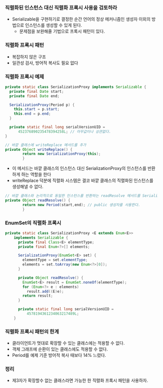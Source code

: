 ### 직렬화된 인스턴스 대신 직렬화 프록시 사용을 검토하라
- Serializable을 구현하기로 결정한 순간 언어의 정상 메커니즘인 생성자 이외의 방법으로 인스턴스를 생성할 수 있게 된다.
  - 문제점을 보완해줄 기법으로 프록시 패턴이 있다.

### 직렬화 프록시 패턴
 - 복잡하지 않은 구조
 - 일관성 검사, 방어적 복사도 필요 없다

### 직렬화 프록시 예제
```java
private static class SerializationProxy implements Serializable {
  private final Date start;
  private final Date end;

  SerializationProxy(Period p) {
    this.start = p.start;
    this.end = p.end;
  }

  private static final long serialVersionUID = 
      452376890235478394258L; // 아무값이나 상관없다.
}
```
```java
// 바깥 클래스에 writeReplace 메서드를 추가
private Object writeReplace() {
        return new SerializationProxy(this);
        }
```
- 이 메서드는 바깥 클래스의 인스턴스 대신 SerializationProxy의 인스턴스를 반환하게 하는 역할을 한다
- writeReplace 덕분에 직렬화 시스템은 결코 바깥 클래스의 직렬화된 인스턴스를 생성해낼 수 없다.

```java
// 바깥 클래스와 논리적으로 동일한 인스턴스를 반환하는 readResolve 메서드를 SerializationProxy 클래스에 추가한다
private Object readResolve() {
        return new Period(start,end); // public 생성자를 사용한다.
        }
```
### EnumSet의 직렬화 프록시
```java
private static class SerializationProxy <E extends Enum<E>>
    implements Serializable {
      private final Class<E> elementType;
      private final Enum<?>[] elements;

      SerializationProxy(EnumSet<E> set) {
        elementType = set.elementType;
        elements = set.toArray(new Enum<?>[0]);
      }

      private Object readResolve() {
        EnumSet<E> result = EnumSet.noneOf(elementType);
        for (Enum<?> e : elements)
          result.add((E)e);
        return result;
      }

      private static final long serialVersionUID = 
          4578194361234063217489L;
    }
```
### 직렬화 프록시 패턴의 한계
- 클라이언트가 멋대로 확장할 수 있는 클래스에는 적용할 수 없다.
- 객체 그래프에 순환이 있는 클래스에도 적용할 수 없다.
- Period를 예제 기준 방어적 복사 때보다 14% 느렸다.

### 정리
- 제3자가 확장할수 없는 클래스라면 가능한 한 직렬화 프록시 패턴을 사용하자.

